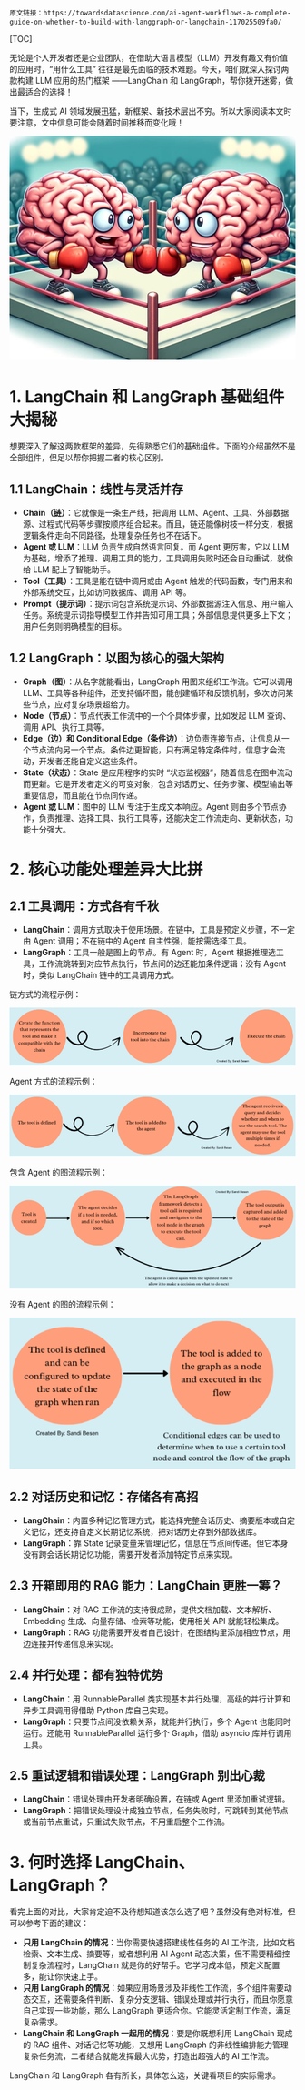 ```
原文链接：https://towardsdatascience.com/ai-agent-workflows-a-complete-guide-on-whether-to-build-with-langgraph-or-langchain-117025509fa0/
```

[TOC]

无论是个人开发者还是企业团队，在借助大语言模型（LLM）开发有趣又有价值的应用时，“用什么工具” 往往是最先面临的技术难题。今天，咱们就深入探讨两款构建 LLM 应用的热门框架 ——LangChain 和 LangGraph，帮你拨开迷雾，做出最适合的选择！

当下，生成式 AI 领域发展迅猛，新框架、新技术层出不穷。所以大家阅读本文时要注意，文中信息可能会随着时间推移而变化哦！

![image-20250314221848158](LangChain和LangGraph该怎么选.assets/image-20250314221848158.png)

# 1. LangChain 和 LangGraph 基础组件大揭秘

想要深入了解这两款框架的差异，先得熟悉它们的基础组件。下面的介绍虽然不是全部组件，但足以帮你把握二者的核心区别。

## 1.1 LangChain：线性与灵活并存

- **Chain（链）**：它就像是一条生产线，把调用 LLM、Agent、工具、外部数据源、过程式代码等步骤按顺序组合起来。而且，链还能像树枝一样分支，根据逻辑条件走向不同路径，处理复杂任务也不在话下。
- **Agent 或 LLM**：LLM 负责生成自然语言回复。而 Agent 更厉害，它以 LLM 为基础，增添了推理、调用工具的能力，工具调用失败时还会自动重试，就像给 LLM 配上了智能助手。
- **Tool（工具）**：工具是能在链中调用或由 Agent 触发的代码函数，专门用来和外部系统交互，比如访问数据库、调用 API 等。
- **Prompt（提示词）**：提示词包含系统提示词、外部数据源注入信息、用户输入任务。系统提示词指导模型工作并告知可用工具；外部信息提供更多上下文；用户任务则明确模型的目标。

## 1.2 LangGraph：以图为核心的强大架构

- **Graph（图）**：从名字就能看出，LangGraph 用图来组织工作流。它可以调用 LLM、工具等各种组件，还支持循环图，能创建循环和反馈机制，多次访问某些节点，应对复杂场景超给力。
- **Node（节点）**：节点代表工作流中的一个个具体步骤，比如发起 LLM 查询、调用 API、执行工具等。
- **Edge（边）和 Conditional Edge（条件边）**：边负责连接节点，让信息从一个节点流向另一个节点。条件边更智能，只有满足特定条件时，信息才会流动，开发者还能自定义这些条件。
- **State（状态）**：State 是应用程序的实时 “状态监视器”，随着信息在图中流动而更新。它是开发者定义的可变对象，包含对话历史、任务步骤、模型输出等重要信息，而且能在节点间传递。
- **Agent 或 LLM**：图中的 LLM 专注于生成文本响应。Agent 则由多个节点协作，负责推理、选择工具、执行工具等，还能决定工作流走向、更新状态，功能十分强大。

# 2. 核心功能处理差异大比拼

## 2.1 工具调用：方式各有千秋

- **LangChain**：调用方式取决于使用场景。在链中，工具是预定义步骤，不一定由 Agent 调用；不在链中的 Agent 自主性强，能按需选择工具。
- **LangGraph**：工具一般是图上的节点。有 Agent 时，Agent 根据推理选工具，工作流跳转到对应节点执行，节点间的边还能加条件逻辑；没有 Agent 时，类似 LangChain 链中的工具调用方式。

链方式的流程示例：

![image-20250314221228964](LangChain和LangGraph该怎么选.assets/image-20250314221228964.png)

Agent 方式的流程示例：

![image-20250314221333819](LangChain和LangGraph该怎么选.assets/image-20250314221333819.png)

包含 Agent 的图流程示例：

![image-20250314221546153](LangChain和LangGraph该怎么选.assets/image-20250314221546153.png)

没有 Agent 的图的流程示例：

![image-20250314221628275](LangChain和LangGraph该怎么选.assets/image-20250314221628275.png)

## 2.2 对话历史和记忆：存储各有高招

- **LangChain**：内置多种记忆管理方式，能选择完整会话历史、摘要版本或自定义记忆，还支持自定义长期记忆系统，把对话历史存到外部数据库。
- **LangGraph**：靠 State 记录变量来管理记忆，信息在节点间传递。但它本身没有跨会话长期记忆功能，需要开发者添加特定节点来实现。

## 2.3 开箱即用的 RAG 能力：LangChain 更胜一筹？

- **LangChain**：对 RAG 工作流的支持很成熟，提供文档加载、文本解析、Embedding 生成、向量存储、检索等功能，使用相关 API 就能轻松集成。
- **LangGraph**：RAG 功能需要开发者自己设计，在图结构里添加相应节点，用边连接并传递信息来实现。

## 2.4 并行处理：都有独特优势

- **LangChain**：用 RunnableParallel 类实现基本并行处理，高级的并行计算和异步工具调用得借助 Python 库自己实现。
- **LangGraph**：只要节点间没依赖关系，就能并行执行，多个 Agent 也能同时运行。还能用 RunnableParallel 运行多个 Graph，借助 asyncio 库并行调用工具。

## 2.5 重试逻辑和错误处理：LangGraph 别出心裁

- **LangChain**：错误处理由开发者明确设置，在链或 Agent 里添加重试逻辑。
- **LangGraph**：把错误处理设计成独立节点，任务失败时，可跳转到其他节点或当前节点重试，只重试失败节点，不用重启整个工作流。

# 3. 何时选择 LangChain、LangGraph？

看完上面的对比，大家肯定迫不及待想知道该怎么选了吧？虽然没有绝对标准，但可以参考下面的建议：

- **只用 LangChain 的情况**：当你需要快速搭建线性任务的 AI 工作流，比如文档检索、文本生成、摘要等，或者想利用 AI Agent 动态决策，但不需要精细控制复杂流程时，LangChain 就是你的好帮手。它学习成本低，预定义配置多，能让你快速上手。
- **只用 LangGraph 的情况**：如果应用场景涉及非线性工作流，多个组件需要动态交互，还需要条件判断、复杂分支逻辑、错误处理或并行执行，而且你愿意自己实现一些功能，那么 LangGraph 更适合你。它能灵活定制工作流，满足复杂需求。
- **LangChain 和 LangGraph 一起用的情况**：要是你既想利用 LangChain 现成的 RAG 组件、对话记忆等功能，又想用 LangGraph 的非线性编排能力管理复杂任务流，二者结合就能发挥最大优势，打造出超强大的 AI 工作流。

LangChain 和 LangGraph 各有所长，具体怎么选，关键看项目的实际需求。









